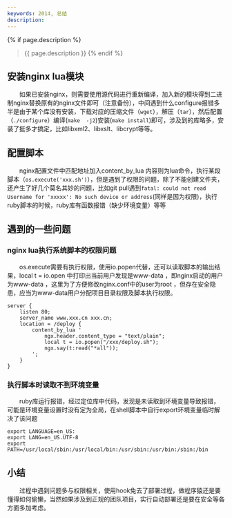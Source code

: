 ```yaml
---
keywords: 2014, 总结
description:
---
```

{% if page.description %}
>{{ page.description }}
{% endif %}

## 安装nginx lua模块
&#12288;&#12288;如果已安装nginx，则需要使用源代码进行重新编译，加入新的模块得到二进制nginx替换原有的nginx文件即可（注意备份），中间遇到什么configure报错多半是由于某个库没有安装，下载对应的压缩文件（`wget`），解压（`tar`），然后配置（`./configure`）编译(`make  -j2`)安装(`make install`)即可，涉及到的库略多，安装了挺多才搞定，比如libxml2、libxslt、libcrypt等等。

## 配置脚本
&#12288;&#12288;nginx配置文件中匹配地址加入content\_by\_lua 内容则为lua命令，执行某段脚本（`os.execute('xxx.sh')`），但是遇到了权限的问题，除了不能创建文件夹，还产生了好几个莫名其妙的问题，比如git pull遇到`fatal: could not read Username for 'xxxxx': No such device or address`(同样是因为权限)，执行ruby脚本的时候，ruby库有函数报错（缺少环境变量）等等

## 遇到的一些问题

### nginx lua执行系统脚本的权限问题

&#12288;&#12288;os.execute需要有执行权限，使用io.popen代替，还可以读取脚本的输出结果，local t = io.open 中打印出当前用户发现是www-data ，即nginx启动的用户为www-data ，这里为了方便修改nginx.conf中的user为root ，但存在安全隐患，应当为www-data用户分配项目目录权限及脚本执行权限。

``` shell
server {
	listen 80;
	server_name www.xxx.cn xxx.cn;
	location = /deploy {
        content_by_lua ' 
            ngx.header.content_type = "text/plain";
            local t = io.popen("/xxx/deploy.sh");
            ngx.say(t:read("*all"));
	    ';
	}
}
```

### 执行脚本时读取不到环境变量

&#12288;&#12288;ruby库运行报错，经过定位库中代码，发现是未读取到环境变量导致报错，可能是环境变量设置时没有定为全局，在shell脚本中自行export环境变量临时解决了该问题

``` shell
export LANGUAGE=en_US:
export LANG=en_US.UTF-8
export PATH=/usr/local/sbin:/usr/local/bin:/usr/sbin:/usr/bin:/sbin:/bin
```

## 小结
&#12288;&#12288;过程中遇到问题多与权限相关，使用hook免去了部署过程，做程序猿还是要懂得如何偷懒，当然如果涉及到正规的团队项目，实行自动部署还是要在安全等各方面多加考虑。
